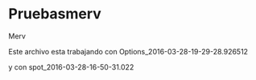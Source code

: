 # Pruebasmerv
Merv

Este archivo esta trabajando con Options_2016-03-28-19-29-28.926512

y con spot_2016-03-28-16-50-31.022
